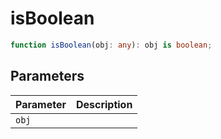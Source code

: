 <!--
 * @Author: haifeng.lu haifeng.lu@ly.com
 * @Date: 2022-12-20 10:45:59
 * @LastEditors: haifeng.lu
 * @LastEditTime: 2022-12-20 10:46:05
 * @Description: 
-->
# isBoolean

```ts
function isBoolean(obj: any): obj is boolean;
```

## Parameters

| Parameter | Description |
|-----------|-------------|
| `obj` | |
